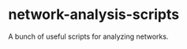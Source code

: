 network-analysis-scripts
========================

A bunch of useful scripts for analyzing networks.
